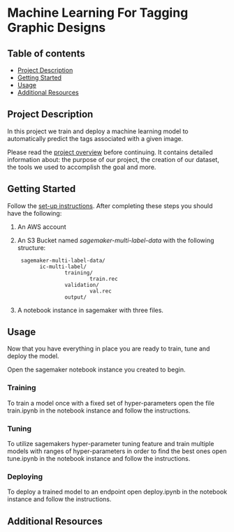 # Machine Learning For Tagging Graphic Designs


## Table of contents
  - [Project Description](#project-description)
  - [Getting Started](#getting-started)
  - [Usage](#usage)
  - [Additional Resources](#-additional-resources)


## Project Description

In this project we train and deploy a machine learning model to automatically predict the tags associated with a given image. 

Please read the [project overview](Docs/PROJECT.md) before continuing. It contains detailed information about: the purpose of our project, the creation of our dataset, the tools we used to accomplish the goal and more.

## Getting Started
  Follow the [set-up instructions](Docs/SETUP.md). After completing these steps you should have the following:
  1. An AWS account
  2. An S3 Bucket named *sagemaker-multi-label-data* with the following structure:
      
          sagemaker-multi-label-data/
                ic-multi-label/
                        training/
                                train.rec
                        validation/
                                val.rec
                        output/
  3. A notebook instance in sagemaker with three files.

## Usage

Now that you have everything in place you are ready to train, tune and deploy the model.

Open the sagemaker notebook instance you created to begin.

### Training

To train a model once with a fixed set of hyper-parameters open the file train.ipynb in the notebook instance and follow the instructions.

### Tuning

To utilize sagemakers hyper-parameter tuning feature and train multiple models with ranges of hyper-parameters in order to find the best ones open tune.ipynb in the notebook instance and follow the instructions.

### Deploying

To deploy a trained model to an endpoint open deploy.ipynb in the notebook instance and follow the instructions.

## Additional Resources


